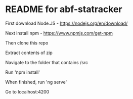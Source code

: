 # README for abf-statracker
First download Node.JS - https://nodejs.org/en/download/

Next install npm - https://www.npmjs.com/get-npm

Then clone this repo

Extract contents of zip

Navigate to the folder that contains /src

Run 'npm install'

When finished, run 'ng serve'

Go to localhost:4200
